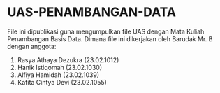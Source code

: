 # UAS-PENAMBANGAN-DATA
File ini dipublikasi guna mengumpulkan file UAS dengan Mata Kuliah Penambangan Basis Data.
Dimana file ini dikerjakan oleh Barudak Mr. B dengan anggota:
1. Rasya Athaya Dezukra (23.02.1012)
2. Hanik Istiqomah (23.02.1030)
3. Alfiya Hamidah (23.02.1039)
4. Kafita Cintya Devi (23.02.1055)
